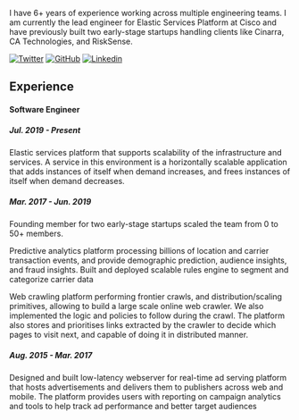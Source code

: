 I have 6+ years of experience working across multiple engineering teams. I am currently the lead engineer for Elastic Services Platform at Cisco and have previously built two early-stage startups handling clients like Cinarra, CA Technologies, and RiskSense.

<p align="left">
  <a href="https://twitter.com/iamfazn"><img src="https://img.shields.io/badge/Twitter-1DA1F2?style=for-the-badge&logo=twitter&logoColor=white" alt="Twitter"></a>
  <a href="https://github.com/iamfazn"><img src="https://img.shields.io/badge/GitHub-100000?style=for-the-badge&logo=github&logoColor=white" alt="GitHub"></a>
  <a href="https://www.linkedin.com/in/fauzanb/"><img src="https://img.shields.io/badge/LinkedIn-0077B5?style=for-the-badge&logo=linkedin&logoColor=white" alt="Linkedin"></a>
</p>

## Experience

#### Software Engineer

##### Jul. 2019 - Present
Elastic services platform that supports scalability of the infrastructure and services. A service in this environment is a horizontally scalable application that adds instances of itself when demand increases, and frees instances of itself when demand decreases.

##### Mar. 2017 - Jun. 2019
Founding member for two early-stage startups scaled the team from 0 to 50+ members.

Predictive analytics platform processing billions of location and carrier transaction events, and provide demographic prediction, audience insights, and fraud insights. Built and deployed scalable rules engine to segment and categorize carrier data

Web crawling platform performing frontier crawls, and distribution/scaling primitives, allowing to build a large scale online web crawler. We also implemented the logic and policies to follow during the crawl. The platform also stores and prioritises links extracted by the crawler to decide which pages to visit next, and capable of doing it in distributed manner.

##### Aug. 2015 - Mar. 2017
Designed and built low-latency webserver for real-time ad serving platform that hosts advertisements and delivers them to publishers across web and mobile. The platform provides users with reporting on campaign analytics and tools to help track ad performance and better target audiences
